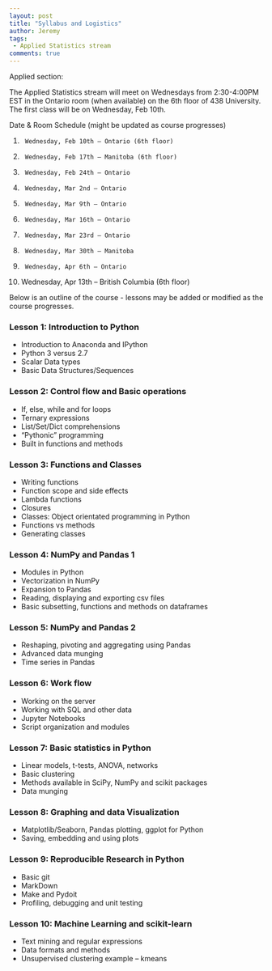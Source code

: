 ```yaml
---
layout: post
title: "Syllabus and Logistics"
author: Jeremy
tags:
 - Applied Statistics stream
comments: true
---
```


Applied section:

The Applied Statistics stream will meet on Wednesdays from 2:30-4:00PM EST in the Ontario room (when available) on the 6th floor of 438 University. The first class will be on Wednesday, Feb 10th.

Date & Room Schedule (might be updated as course progresses)

1.      Wednesday, Feb 10th – Ontario (6th floor)

2.      Wednesday, Feb 17th – Manitoba (6th floor)

3.      Wednesday, Feb 24th – Ontario

4.      Wednesday, Mar 2nd – Ontario

5.      Wednesday, Mar 9th – Ontario

6.      Wednesday, Mar 16th – Ontario

7.      Wednesday, Mar 23rd – Ontario

8.      Wednesday, Mar 30th – Manitoba

9.      Wednesday, Apr 6th – Ontario

10.   Wednesday, Apr 13th – British Columbia (6th floor)

Below is an outline of the course - lessons may be added or modified as the course
progresses.

### Lesson 1: Introduction to Python

*	Introduction to Anaconda and IPython
*	Python 3 versus 2.7
*	Scalar Data types
*	Basic Data Structures/Sequences

### Lesson 2: Control flow and Basic operations

*	If, else, while and for loops
*	Ternary expressions
*	List/Set/Dict comprehensions
*	“Pythonic” programming
*	Built in functions and methods

### Lesson 3: Functions and Classes

*	Writing functions
*	Function scope and side effects
*	Lambda functions
*	Closures
*	Classes: Object orientated programming in Python
*	Functions vs methods
*	Generating classes

### Lesson 4: NumPy and Pandas 1

*	Modules in Python
*	Vectorization in NumPy
*	Expansion to Pandas
*	Reading, displaying and exporting csv files
*	Basic subsetting, functions and methods on dataframes

### Lesson 5: NumPy and Pandas 2

*	Reshaping, pivoting and aggregating using Pandas
*	Advanced data munging
*	Time series in Pandas

### Lesson 6: Work flow

* Working on the server
*	Working with SQL and other data
*	Jupyter Notebooks
*	Script organization and modules


### Lesson 7: Basic statistics in Python

*	Linear models, t-tests, ANOVA, networks
* Basic clustering
*	Methods available in SciPy, NumPy and scikit packages
*	Data munging

### Lesson 8: Graphing and data Visualization

*	Matplotlib/Seaborn, Pandas plotting, ggplot for Python
*	Saving, embedding and using plots

### Lesson 9: Reproducible Research in Python

*	Basic git
*	MarkDown
* Make and Pydoit
*	Profiling, debugging and unit testing

### Lesson 10: Machine Learning and scikit-learn

* Text mining and regular expressions
*	Data formats and methods
*	Unsupervised clustering example – kmeans
